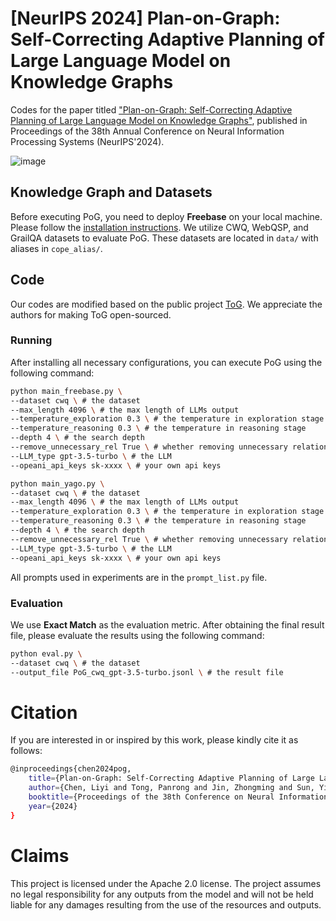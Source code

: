 # [NeurIPS 2024] Plan-on-Graph: Self-Correcting Adaptive Planning of Large Language Model on Knowledge Graphs

Codes for the paper titled ["Plan-on-Graph: Self-Correcting Adaptive Planning of Large Language Model on Knowledge Graphs"](https://arxiv.org/pdf/2410.23875), published in Proceedings of the 38th Annual Conference on Neural Information Processing Systems (NeurIPS'2024).

![image](assets/PoG_framework.jpg)


## Knowledge Graph and Datasets
Before executing PoG, you need to deploy **Freebase** on your local machine. Please follow the [installation instructions](https://github.com/GasolSun36/ToG/tree/main/Freebase).
We utilize CWQ, WebQSP, and GrailQA datasets to evaluate PoG. These datasets are located in `data/` with aliases in `cope_alias/`.

## Code
Our codes are modified based on the public project [ToG](https://github.com/GasolSun36/ToG). We appreciate the authors for making ToG open-sourced. 

### Running
After installing all necessary configurations, you can execute PoG using the following command:
```sh
python main_freebase.py \  
--dataset cwq \ # the dataset
--max_length 4096 \ # the max length of LLMs output
--temperature_exploration 0.3 \ # the temperature in exploration stage
--temperature_reasoning 0.3 \ # the temperature in reasoning stage
--depth 4 \ # the search depth
--remove_unnecessary_rel True \ # whether removing unnecessary relations
--LLM_type gpt-3.5-turbo \ # the LLM
--opeani_api_keys sk-xxxx \ # your own api keys
```

```sh
python main_yago.py \
--dataset cwq \ # the dataset
--max_length 4096 \ # the max length of LLMs output
--temperature_exploration 0.3 \ # the temperature in exploration stage
--temperature_reasoning 0.3 \ # the temperature in reasoning stage
--depth 4 \ # the search depth
--remove_unnecessary_rel True \ # whether removing unnecessary relations
--LLM_type gpt-3.5-turbo \ # the LLM
--opeani_api_keys sk-xxxx \ # your own api keys
```

All prompts used in experiments are in the `prompt_list.py` file.

### Evaluation
We use **Exact Match** as the evaluation metric. After obtaining the final result file, please evaluate the results using the following command:

```sh
python eval.py \  
--dataset cwq \ # the dataset
--output_file PoG_cwq_gpt-3.5-turbo.jsonl \ # the result file
```


# Citation
If you are interested in or inspired by this work, please kindly cite it as follows:
```sh
@inproceedings{chen2024pog,
	title={Plan-on-Graph: Self-Correcting Adaptive Planning of Large Language Model on Knowledge Graphs},
	author={Chen, Liyi and Tong, Panrong and Jin, Zhongming and Sun, Ying and Ye, Jieping and Xiong, Hui},
	booktitle={Proceedings of the 38th Conference on Neural Information Processing Systems},
	year={2024}
}
```


# Claims
This project is licensed under the Apache 2.0 license. The project assumes no legal responsibility for any outputs from the model and will not be held liable for any damages resulting from the use of the resources and outputs.

